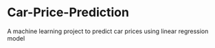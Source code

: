 # Car-Price-Prediction
A machine learning project to predict car prices using linear regression model
